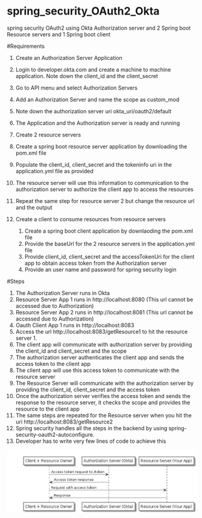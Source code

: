 # spring_security_OAuth2_Okta
spring security OAuth2 using Okta Authorization server and 2 Spring boot Resource servers and 1 Spring boot client

#Requirements

1. Create an Authorization Server Application

  1. Login to developer.okta.com and create a machine to machine application. Note down the client_id and the client_secret
  2. Go to API menu and select Authorization Servers
  3. Add an Authorization Server and name the scope as custom_mod
  4. Note down the authorization server uri okta_uri/oauth2/default
  5. The Application and the Authorization server is ready and running


2. Create 2 resource servers

  1. Create a spring boot resource server application by downloading the pom.xml file
  2. Populate the client_id, client_secret and the tokeninfo uri in the application.yml file as provided
  3. The resource server will use this information to communication to the authorization server 
     to authorize the client app to access the resources
  4. Repeat the same step for resource server 2 but change the resource url and the output


3. Create a client to consume resources from resource servers

    1. Create a spring boot client application by downlaoding the pom.xml file
    2. Provide the baseUrl for the 2 resource servers in the application.yml file
    3. Provide client_id, client_secret and the accessTokenUri for the client app to obtain access token from the Authorization server
    4. Provide an user name and password for spring security login
    
    
#Steps

1. The Authorization Server runs in Okta
2. Resource Server App 1 runs in http://localhost:8080 (This url cannot be accessed due to Authorization)
3. Resource Server App 2 runs in http://localhost:8081 (This url cannot be accessed due to Authorization)
4. Oauth Client App 1 runs in http://localhost:8083
5. Access the url http://localhost:8083/getResource1 to hit the resource server 1.
6. The client app will communicate with authorization server by providing the client_id and client_secret and the scope
7. The authorization server authenticates the client app and sends the access token to the client app
8. The client app will use this access token to communicate with the resource server
9. The Resource Server will communicate with the authorization server  by providing the client_id, client_secret and the access token
10. Once the authorization server verifies the access token and sends the response to the resource server, it checks the scope and 
    provides the resource to the client app
11. The same steps are repeated for the Resource server when you hit the uri http://localhost:8083/getResource2
12. Spring security handles all the steps in the backend by using spring-security-oauth2-autoconfigure. 
13. Developer has to write very few lines of code to achieve this


<img width="1000" alt="API Architecture" src="https://github.com/dineschandgr/spring_security_OAuth2_Okta/blob/master/Oauth2_client_credentials.bmp">
